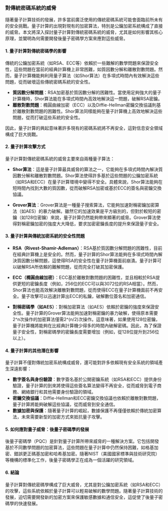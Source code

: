### **對傳統密碼系統的威脅**

隨著量子計算技術的發展，許多當前廣泛使用的傳統密碼系統可能會面臨前所未有的安全挑戰。量子計算的出現對現有的加密算法，特別是公鑰加密系統構成了直接的威脅。本文將深入探討量子計算對傳統密碼系統的威脅，尤其是如何影響其核心原理，並闡明為何需要開發後量子密碼學方案來應對這些威脅。

#### **1. 量子計算對傳統密碼學的影響**
傳統的公鑰加密系統（如RSA、ECC等）依賴於一些難解的數學問題來保證安全性，這些問題在當前的經典計算機上非常困難，如質因數分解和離散對數問題。然而，量子計算機能夠利用量子算法（如Shor算法）在多項式時間內有效解決這些問題，從而破壞這些傳統密碼系統的安全性。

- **質因數分解問題**：RSA加密基於質因數分解的困難性。當使用足夠強大的量子計算機時，Shor算法能在多項式時間內高效地解決這一問題，破解RSA密鑰。
- **離散對數問題**：橢圓曲線加密（ECC）以及Diffie-Hellman密鑰交換協議則基於離散對數問題的困難性。Shor算法同樣能夠在量子計算機上高效地解決這些問題，從而打破這些系統的安全性。

因此，量子計算的興起意味著許多現有的密碼系統將不再安全，這對信息安全領域構成了巨大挑戰。

#### **2. 量子計算攻擊方式**
量子計算對傳統密碼系統的威脅主要來自兩種量子算法：

- **Shor算法**：這是量子計算最具威脅的算法之一，它能夠在多項式時間內解決質因數分解和離散對數問題。Shor算法使得許多基於這些問題的公鑰加密系統（如RSA和ECC）在量子計算環境中變得不安全。具體來說，Shor算法能夠在短時間內找到大數的質因數，從而破解RSA加密或基於ECC的簽名與密鑰交換協議。
  
- **Grover算法**：Grover算法是一種量子搜索算法，它能夠加速對稱密鑰加密算法（如AES）的暴力破解。雖然它的加速效果是平方級別的，但對於較短的密鑰（如128位密鑰）來說，量子計算仍然能夠帶來顯著的威脅。Grover算法使得對稱密鑰加密的強度大大降低，要求加密密鑰長度的提升來保證量子安全。

#### **3. 量子計算與傳統加密系統的安全性問題**
- **RSA（Rivest-Shamir-Adleman）**：RSA基於質因數分解問題的困難性，目前在經典計算機上是安全的。然而，量子計算的Shor算法能夠在多項式時間內解決質因數分解問題，這使得RSA的安全性在量子計算機面前崩潰。量子計算可以破解RSA所依賴的難解問題，從而完全打破其加密保護。
  
- **ECC（橢圓曲線加密）**：ECC基於離散對數問題的困難性，並且相較於RSA提供更短的密鑰長度（例如，256位的ECC可以與3072位的RSA相當）。然而，Shor算法也能高效解決離散對數問題，從而使得ECC在量子計算機面前不再安全。量子攻擊可以迅速計算出ECC的私鑰，破解數位簽名和加密通信。
  
- **對稱密碼學（如AES）**：對稱加密算法（如AES）依賴於密鑰的強度來保證安全性。量子計算的Grover算法能夠加速對稱密鑰的暴力破解，使得原本需要2^n次操作的加密算法僅需2^(n/2)次操作。這意味著，如果使用128位密鑰，量子計算機將能夠在比經典計算機少得多的時間內破解密碼。因此，為了保證量子安全性，對稱密碼學的密鑰長度需要增加（例如，從128位提升到256位以上）。

#### **4. 量子計算的其他潛在影響**
量子計算不僅對傳統加密系統構成威脅，還可能對許多依賴現有安全系統的領域產生深遠影響：
- **數字簽名與身份驗證**：數字簽名基於公開密鑰系統（如RSA和ECC）提供身份驗證，量子計算的到來將使得這些簽名算法變得不再安全，從而威脅到電子商務、網絡銀行和其他需要身份驗證的領域。
- **密鑰交換協議**：Diffie-Hellman和ECC密鑰交換協議也依賴於離散對數問題，量子計算將能夠破解這些協議，從而威脅到安全通信。
- **數據加密與保護**：隨著量子計算的崛起，數據保護不再僅僅依賴於傳統加密算法，未來需要新型的加密方式來抵抗量子攻擊。

#### **5. 如何應對量子威脅：後量子密碼學的發展**
後量子密碼學（PQC）是針對量子計算所帶來威脅的一種解決方案。它包括開發基於不同數學問題的加密算法，這些問題在量子計算中仍然保持困難，如格基加密、錯誤更正碼基加密和哈希基加密。隨著NIST（美國國家標準與技術研究院）等機構的標準化工作，後量子密碼學正在成為一個活躍的研究領域。

#### **6. 結論**
量子計算對傳統密碼學構成了巨大威脅，尤其是對公鑰加密系統（如RSA和ECC）的攻擊，這些系統依賴於量子計算可以輕易破解的數學問題。隨著量子計算技術的發展，迫切需要開發新的加密方案來保護敏感數據和通信安全，這促使了後量子密碼學的快速發展。